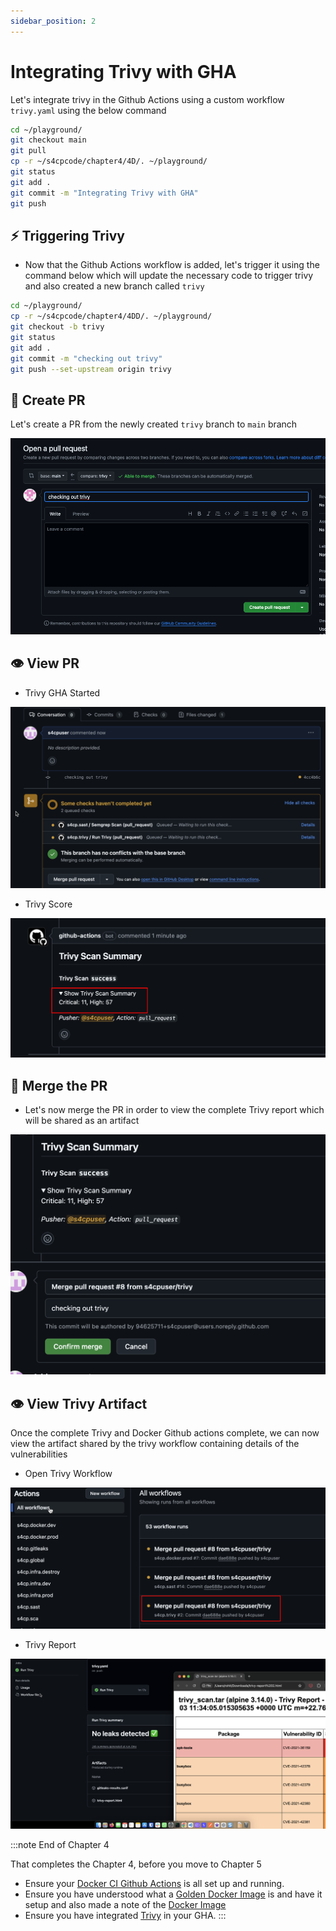 ```yaml
---
sidebar_position: 2
---
```


# Integrating Trivy with GHA

Let's integrate trivy in the Github Actions using a custom workflow `trivy.yaml` using the below command

```bash
cd ~/playground/
git checkout main
git pull
cp -r ~/s4cpcode/chapter4/4D/. ~/playground/
git status
git add .
git commit -m "Integrating Trivy with GHA"
git push
```

## ⚡ Triggering Trivy  

- Now that the Github Actions workflow is added, let's trigger it using the command below which will update the necessary code to trigger trivy and also created a new branch called `trivy`

```bash
cd ~/playground/
cp -r ~/s4cpcode/chapter4/4DD/. ~/playground/
git checkout -b trivy
git status
git add .
git commit -m "checking out trivy"
git push --set-upstream origin trivy
```

## 🔄 Create PR

Let's create a PR from the newly created `trivy` branch to `main` branch

![](img/4C_1.png)

## 👁️ View PR

- Trivy GHA Started

![](img/trivy_gha_started.png)

- Trivy Score

![](img/trivy_score.png)

## 🔀 Merge the PR

- Let's now merge the PR in order to view the complete Trivy report which will be shared as an artifact

![](img/merge_trivy_pr.png)

## 👁️ View Trivy Artifact

Once the complete Trivy and Docker Github actions complete, we can now view the artifact shared by the trivy workflow containing details of the vulnerabilities

- Open Trivy Workflow

![](img/trivy_workflow.png)

- Trivy Report

![](img/trivy_report.png)

:::note End of Chapter 4

That completes the Chapter 4, before you move to Chapter 5

- Ensure your [Docker CI Github Actions](/docs/chapter4-securing-container/docker_continous_integration/running_docker_ci.md) is all set up and running.
- Ensure you have understood what a [Golden Docker Image](/docs/chapter4-securing-container/golden_docker_images/secure_dockerfile.md) is and have it setup and also made a note of the [Docker Image](/docs/chapter4-securing-container/golden_docker_images/secure_dockerfile.md#-make-note-of-docker-image/)
- Ensure you have integrated [Trivy](/docs/chapter4-securing-container/container_security/integrating_trivy_gha.md) in your GHA.
:::